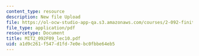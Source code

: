 ```yaml
---
content_type: resource
description: New file Upload
file: https://ol-ocw-studio-app-qa.s3.amazonaws.com/courses/2-092-finite-element-analysis-of-solids-and-fluids-i-fall-2009/a1d9c261f547d1fd7e0ebc0fbbe64eb5_MIT2_092F09_lec10.pdf
file_type: application/pdf
resourcetype: Document
title: MIT2_092F09_lec10.pdf
uid: a1d9c261-f547-d1fd-7e0e-bc0fbbe64eb5
---
```

